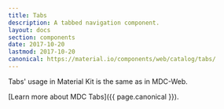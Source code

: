 ```yaml
---
title: Tabs
description: A tabbed navigation component.
layout: docs
section: components
date: 2017-10-20
lastmod: 2017-10-20
canonical: https://material.io/components/web/catalog/tabs/
---
```


Tabs' usage in Material Kit is the same as in MDC-Web.

[Learn more about MDC Tabs]({{ page.canonical }}).
